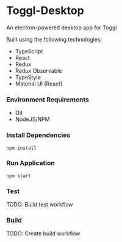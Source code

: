 # Toggl-Desktop

An electron-powered desktop app for Toggl

Built using the following technologies:

- TypeScript
- React
- Redux
- Redux Observable
- TypeStyle
- Material UI (React)

### Environment Requirements

- Git
- NodeJS/NPM

### Install Dependencies

`npm install`

### Run Application

`npm start`

### Test

TODO: Build test workflow

### Build

TODO: Create build workflow
